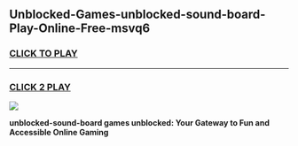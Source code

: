 
## Unblocked-Games-unblocked-sound-board-Play-Online-Free-msvq6
<h3>
<a href="https://premium76.site?title=unblocked-sound-board&ref=26A">CLICK TO PLAY</a></h3>
<hr>

<h3>
<a href="https://premium76.site?title=unblocked-sound-board&ref=26A">CLICK 2 PLAY</a>
  
</h3>

<a href="https://premium76.site?title=unblocked-sound-board&ref=26A"><img src="https://clearcache.store/games.png"></a>


**unblocked-sound-board games unblocked: Your Gateway to Fun and Accessible Online Gaming**
